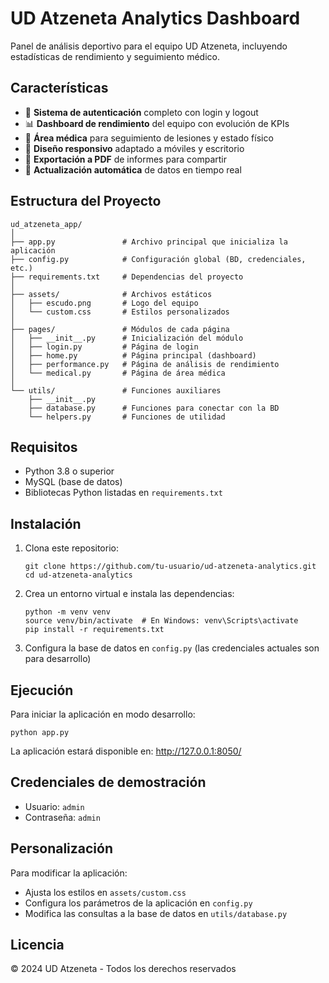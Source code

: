 # UD Atzeneta Analytics Dashboard

Panel de análisis deportivo para el equipo UD Atzeneta, incluyendo estadísticas de rendimiento y seguimiento médico.

## Características

- 🔐 **Sistema de autenticación** completo con login y logout
- 📊 **Dashboard de rendimiento** del equipo con evolución de KPIs
- 🏥 **Área médica** para seguimiento de lesiones y estado físico
- 📱 **Diseño responsivo** adaptado a móviles y escritorio
- 📄 **Exportación a PDF** de informes para compartir
- 🔄 **Actualización automática** de datos en tiempo real

## Estructura del Proyecto

```
ud_atzeneta_app/
│
├── app.py               # Archivo principal que inicializa la aplicación
├── config.py            # Configuración global (BD, credenciales, etc.)
├── requirements.txt     # Dependencias del proyecto
│
├── assets/              # Archivos estáticos
│   ├── escudo.png       # Logo del equipo
│   └── custom.css       # Estilos personalizados
│
├── pages/               # Módulos de cada página
│   ├── __init__.py      # Inicialización del módulo
│   ├── login.py         # Página de login
│   ├── home.py          # Página principal (dashboard)
│   ├── performance.py   # Página de análisis de rendimiento
│   └── medical.py       # Página de área médica
│
└── utils/               # Funciones auxiliares
    ├── __init__.py
    ├── database.py      # Funciones para conectar con la BD
    └── helpers.py       # Funciones de utilidad
```

## Requisitos

- Python 3.8 o superior
- MySQL (base de datos)
- Bibliotecas Python listadas en `requirements.txt`

## Instalación

1. Clona este repositorio:
   ```
   git clone https://github.com/tu-usuario/ud-atzeneta-analytics.git
   cd ud-atzeneta-analytics
   ```

2. Crea un entorno virtual e instala las dependencias:
   ```
   python -m venv venv
   source venv/bin/activate  # En Windows: venv\Scripts\activate
   pip install -r requirements.txt
   ```

3. Configura la base de datos en `config.py` (las credenciales actuales son para desarrollo)

## Ejecución

Para iniciar la aplicación en modo desarrollo:

```
python app.py
```

La aplicación estará disponible en: http://127.0.0.1:8050/

## Credenciales de demostración

- Usuario: `admin`
- Contraseña: `admin`

## Personalización

Para modificar la aplicación:

- Ajusta los estilos en `assets/custom.css`
- Configura los parámetros de la aplicación en `config.py`
- Modifica las consultas a la base de datos en `utils/database.py`

## Licencia

© 2024 UD Atzeneta - Todos los derechos reservados